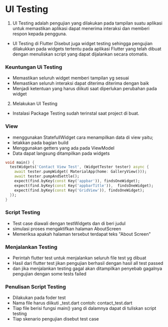 # UI Testing

1. UI Testing adalah pengujian yang dilakukan pada tampilan suatu aplikasi untuk memastikan aplikasi dapat menerima interaksi dan memberi respon kepada pengguna.

- UI Testing di Flutter 
Disebut juga widget testing sehingga pengujian dilakukkan pada widgets tertentu pada aplikasi Flutter yang telah dibuat dengan menuliskan script yang dapat dijalankan secara otomatis.

### Keuntungan Ui Testing 
- Memastikan seluruh widget memberi tampilan yg sesuai
- Memastikan seluruh interaksi dapat diterima diterima dengan baik
- Menjadi ketentuan yang harus diikuti saat diperlukan perubahan pada widget

2. Melakukan UI Testing
- Instalasi Package Testing sudah terinstal saat project di buat.

### View
- menggunakan StatefullWidget
cara menampilkan data di view yaitu;
- letakkan pada bagian build
- Menggunakan getters yang ada pada ViewModel
- Data dapat langsung ditampilkan pada widgets
```dart
void main() {
  testWidgets('Contact View Test', (WidgetTester tester) async {
    await tester.pumpWidget( MaterialApp(home: GalleryView()));
    await tester.pumpAndSettle();
    expect(find.byKey(const Key('appbar')), findsOneWidget);
    expect(find.byKey(const Key('appbarTitle')),  findsOneWidget);
    expect(find.byKey(const Key('GridView')), findsOneWidget);
  });
}
```

### Script Testing
- Test case diawali dengan testWidgets dan di beri judul
- simulasi proses mengaktifkan halaman AboutScreen
- Memeriksa apakah halaman tersebut terdapat teks "About Screen"

### Menjalankan Testing 
- Perintah flutter test untuk menjalankan seluruh file test yg dibuat
- Hasil dari flutter test jikan pengujian berhasil dengan hasil all test passed
- dan jika menjalankan testing gagal akan ditampilkan penyebab gagalnya pengujian dengan some tests failed 

### Penulisan Script Testing 
- Dilakukan pada foder test 
- Nama file harus diikuti _test.dart contoh: contact_test.dart
- Tiap file berisi fungsi main() yang di dalamnya dapat di tuliskan script testing
- Tiap skenario pengujian disebut test case